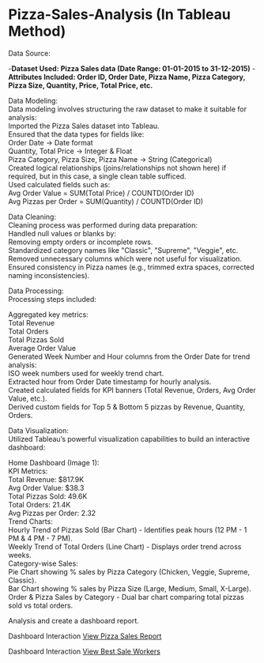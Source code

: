 # Pizza-Sales-Analysis (In Tableau Method)

Data Source:

-**Dataset Used: Pizza Sales data (Date Range: 01-01-2015 to 31-12-2015)**
-**Attributes Included: Order ID, Order Date, Pizza Name, Pizza Category, Pizza Size, Quantity, Price, Total Price, etc.**

Data Modeling:
<br>
Data modeling involves structuring the raw dataset to make it suitable for analysis:
<br>
Imported the Pizza Sales dataset into Tableau.
<br>
Ensured that the data types for fields like:
<br>
Order Date → Date format
<br>
Quantity, Total Price → Integer & Float
<br>
Pizza Category, Pizza Size, Pizza Name → String (Categorical)
<br>
Created logical relationships (joins/relationships not shown here) if required, but in this case, a single clean table sufficed.
<br>
Used calculated fields such as:
<br>
Avg Order Value = SUM(Total Price) / COUNTD(Order ID)
<br>
Avg Pizzas per Order = SUM(Quantity) / COUNTD(Order ID)

Data Cleaning:
<br>
Cleaning process was performed during data preparation:
<br>
Handled null values or blanks by:
<br>
Removing empty orders or incomplete rows.
<br>
Standardized category names like "Classic", "Supreme", "Veggie", etc.
<br>
Removed unnecessary columns which were not useful for visualization.
<br>
Ensured consistency in Pizza names (e.g., trimmed extra spaces, corrected naming inconsistencies).

Data Processing:
<br>
Processing steps included:

Aggregated key metrics:
<br>
Total Revenue
<br>
Total Orders
<br>
Total Pizzas Sold
<br>
Average Order Value
<br>
Generated Week Number and Hour columns from the Order Date for trend analysis:
<br>
ISO week numbers used for weekly trend chart.
<br>
Extracted hour from Order Date timestamp for hourly analysis.
<br>
Created calculated fields for KPI banners (Total Revenue, Orders, Avg Order Value, etc.).
<br>
Derived custom fields for Top 5 & Bottom 5 pizzas by Revenue, Quantity, Orders.

Data Visualization:
<br>
Utilized Tableau’s powerful visualization capabilities to build an interactive dashboard:

Home Dashboard (Image 1):
<br>
KPI Metrics:
<br>
Total Revenue: $817.9K
<br>
Avg Order Value: $38.3
<br>
Total Pizzas Sold: 49.6K
<br>
Total Orders: 21.4K
<br>
Avg Pizzas per Order: 2.32
<br>
Trend Charts:
<br>
Hourly Trend of Pizzas Sold (Bar Chart) - Identifies peak hours (12 PM - 1 PM & 4 PM - 7 PM).
<br>
Weekly Trend of Total Orders (Line Chart) - Displays order trend across weeks.
<br>
Category-wise Sales:
<br>
Pie Chart showing % sales by Pizza Category (Chicken, Veggie, Supreme, Classic).
<br>
Bar Chart showing % sales by Pizza Size (Large, Medium, Small, X-Large).
<br>
Order & Pizza Sales by Category - Dual bar chart comparing total pizzas sold vs total orders.

Analysis and create a dashboard report.

Dashboard Interaction <a href="https://github.com/Moinkhan123456/Pizza-Sales-Analysis/blob/main/Screenshot%20(5).png">View Pizza Sales Report</a>

Dashboard Interaction <a href="https://github.com/Moinkhan123456/Pizza-Sales-Analysis/blob/main/Screenshot%20(6).png">View Best Sale Workers</a>
